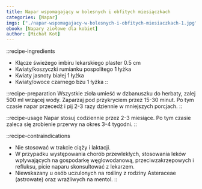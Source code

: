 ```yaml
---
title: Napar wspomagający w bolesnych i obfitych miesiączkach
categories: [Napar]
imgs: ["./napar-wspomagajacy-w-bolesnych-i-obfitych-miesiaczkach-1.jpg", "./napar-wspomagajacy-w-bolesnych-i-obfitych-miesiaczkach-2.jpg"]
ebook: [Napary ziołowe dla kobiet]
author: [Michał Kot]
---
```


::recipe-ingredients
- Kłącze świeżego imbiru lekarskiego plaster 0.5 cm
- Kwiaty/koszyczki rumianku pospolitego 1 łyżka
- Kwiaty jasnoty białej 1 łyżka
- Kwiaty/owoce czarnego bzu 1 łyżka
::

::recipe-preparation
Wszystkie zioła umieść w dzbanuszku do herbaty, zalej 500 ml wrzącej wody. Zaparzaj pod przykryciem przez 15-30 minut. Po tym czasie napar przecedź i pij 2-3 razy dziennie w mniejszych porcjach.
::

::recipe-usage
Napar stosuj codziennie przez 2-3 miesiące. Po tym czasie zaleca się zrobienie przerwy na okres 3-4 tygodni.
::

::recipe-contraindications
- Nie stosować w trakcie ciąży i laktacji.
- W przypadku występowania chorób przewlekłych, stosowania leków wpływających na gospodarkę węglowodanową, przeciwzakrzepowych i refluksu, picie naparu skonsultować z lekarzem.
- Niewskazany u osób uczulonych na rośliny z rodziny Asteraceae (astrowate) oraz wrażliwych na mentol.
::